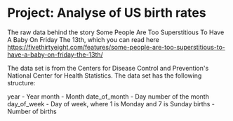 # Project: Analyse of US birth rates

The raw data behind the story Some People Are Too Superstitious To Have A Baby On Friday The 13th, which you can read here https://fivethirtyeight.com/features/some-people-are-too-superstitious-to-have-a-baby-on-friday-the-13th/

The data set is from the Centers for Disease Control and Prevention's National Center for Health Statistics. The data set has the following structure:

year - Year
month - Month
date_of_month - Day number of the month
day_of_week - Day of week, where 1 is Monday and 7 is Sunday
births - Number of births
